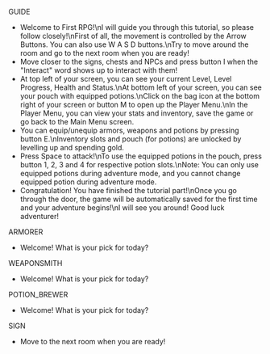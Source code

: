 GUIDE
- Welcome to First RPG!\nI will guide you through this tutorial, so please follow closely!\nFirst of all, the movement is controlled by the Arrow Buttons. You can also use W A S D buttons.\nTry to move around the room and go to the next room when you are ready!
- Move closer to the signs, chests and NPCs and press button I when the \"Interact\" word shows up to interact with them!
- At top left of your screen, you can see your current Level, Level Progress, Health and Status.\nAt bottom left of your screen, you can see your pouch with equipped potions.\nClick on the bag icon at the bottom right of your screen or button M to open up the Player Menu.\nIn the Player Menu, you can view your stats and inventory, save the game or go back to the Main Menu screen.
- You can equip/unequip armors, weapons and potions by pressing button E.\nInventory slots and pouch (for potions) are unlocked by levelling up and spending gold.
- Press Space to attack!\nTo use the equipped potions in the pouch, press button 1, 2, 3 and 4 for respective potion slots.\nNote: You can only use equipped potions during adventure mode, and you cannot change equipped potion during adventure mode.
- Congratulation! You have finished the tutorial part!\nOnce you go through the door, the game will be automatically saved for the first time and your adventure begins!\nI will see you around! Good luck adventurer!

ARMORER
- Welcome! What is your pick for today?

WEAPONSMITH
- Welcome! What is your pick for today?

POTION_BREWER
- Welcome! What is your pick for today?

SIGN
- Move to the next room when you are ready!